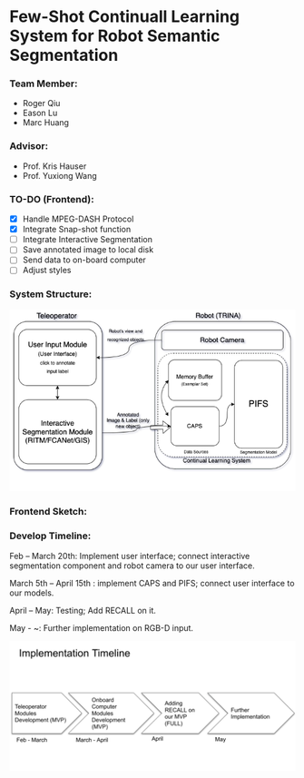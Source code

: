 # Few-Shot Continuall Learning System for Robot Semantic Segmentation

### Team Member:
- Roger Qiu
- Eason Lu 
- Marc Huang
  
### Advisor:
- Prof. Kris Hauser
- Prof. Yuxiong Wang

### TO-DO (Frontend):
- [x] Handle MPEG-DASH Protocol
- [x] Integrate Snap-shot function
- [ ] Integrate Interactive Segmentation
- [ ] Save annotated image to local disk
- [ ] Send data to on-board computer
- [ ] Adjust styles

### System Structure:
![image](./implementation%20sektch%20-%20MVP.png)

### Frontend Sketch:


### Develop Timeline:

Feb – March 20th: Implement user interface; connect interactive segmentation component and robot camera to our user interface.  

March 5th – April 15th :   implement CAPS and PIFS; connect user interface to our models.  

April – May: Testing; Add RECALL on it.  

May - ~: Further implementation on RGB-D input.  

![image](./timeline.png)
